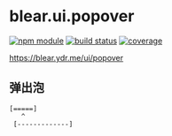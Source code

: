 # blear.ui.popover

[![npm module][npm-img]][npm-url]
[![build status][travis-img]][travis-url]
[![coverage][coveralls-img]][coveralls-url]


<https://blear.ydr.me/ui/popover>

[travis-img]: https://img.shields.io/travis/blearjs/blear.ui.popover/master.svg?maxAge=2592000&style=flat-square
[travis-url]: https://travis-ci.org/blearjs/blear.ui.popover

[npm-img]: https://img.shields.io/npm/v/blear.ui.popover.svg?maxAge=2592000&style=flat-square
[npm-url]: https://www.npmjs.com/package/blear.ui.popover

[coveralls-img]: https://img.shields.io/coveralls/blearjs/blear.ui.popover/master.svg?maxAge=2592000&style=flat-square
[coveralls-url]: https://coveralls.io/github/blearjs/blear.ui.popover?branch=master




## 弹出泡

```
[=====]
   ^
 [-------------]
```



